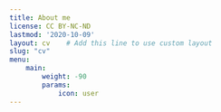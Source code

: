 ```yaml
---
title: About me
license: CC BY-NC-ND
lastmod: '2020-10-09'
layout: cv    # Add this line to use custom layout
slug: "cv"
menu:
    main: 
        weight: -90
        params:
            icon: user
---
```

